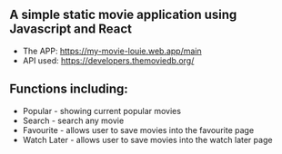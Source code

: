 ## A simple static movie application using Javascript and React 
* The APP: https://my-movie-louie.web.app/main
* API used: https://developers.themoviedb.org/

## Functions including:
* Popular - showing current popular movies
* Search - search any movie 
* Favourite - allows user to save movies into the favourite page 
* Watch Later - allows user to save movies into the watch later page 
